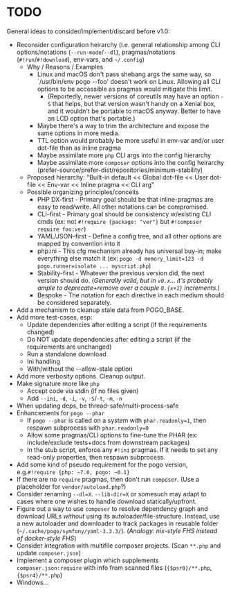 # TODO

General ideas to consider/implement/discard before v1.0:

* Reconsider configuration heirarchy (i.e. general relationship among CLI options/notations (`--run-mode`/`--dl`), pragmas/notations (`#!run`/`#!download`), env-vars, and `~/.config`)
    * Why / Reasons / Examples
        * Linux and macOS don't pass shebang args the same way, so `/usr/bin/env pogo --foo' doesn't work on Linux. Allowing all CLI options to be accessible as pragmas would mitigate this limit.
            * (Reportedly, newer versions of coreutils may have an option `-S` that helps, but that version wasn't handy on a Xenial box, and it wouldn't be portable to macOS anyway. Better to have an LCD option that's portable.)
        * Maybe there's a way to trim the architecture and expose the same options in more media.
        * TTL option would probably be more useful in env-var and/or user dot-file than as inline pragma
        * Maybe assimilate more `php` CLI args into the config hierarchy
        * Maybe assimilate more `composer` options into the config heirarchy (prefer-source/prefer-dist/repositories/minimum-stability)
    * Proposed hierarchy: "Built-in default << Global dot-file << User dot-file << Env-var << Inline pragma << CLI arg"
    * Possible organizing principles/conceits
        * PHP DX-first - Primary goal should be that inline-pragmas are easy to read/write. All other notations can be compromised.
        * CLI-first - Primary goal should be consistency w/existing CLI cmds (ex: not `#!require {package: "ver"}` but `#!composer require foo:ver`)
        * YAML/JSON-first - Define a config tree, and all other options are mapped by convention into it
        * php.ini - This cfg mechanism already has universal buy-in; make everything else match it (ex: `pogo -d memory_limit=123 -d pogo.runner=isolate ... myscript.php`)
        * Stability-first - Whatever the previous version did, the next version should do. (*Generally valid, but in `v0.x`... it's probably ample to deprecate+remove over a couple `0.{x+1}` increments.*)
        * Bespoke - The notation for each directive in each medium should be considered separately.
* Add a mechanism to cleanup stale data from POGO_BASE.
* Add more test-cases, esp:
    * Update dependencies after editing a script (if the requirements changed)
    * Do NOT update dependencies after editing a script (if the requirements are unchanged)
    * Run a standalone download
    * Ini handling
    * With/without the --allow-stale option
* Add more verbosity options. Cleanup output.
* Make signature more like `php`
    * Accept code via stdin (if no files given)
    * Add `--ini`, `-d`, `-i`, `-v`, `-S`/`-t`, `-m`, `-n`
* When updating deps, be thread-safe/multi-process-safe
* Enhancements for `pogo --phar`
    * If `pogo --phar` is called on a system with `phar.readonly=1`, then respawn subprocess with `phar.readonly=0`
    * Allow some pragmas/CLI options to fine-tune the PHAR (ex: include/exclude tests+docs from downstream packages)
    * In the stub script, enforce any `#!ini` pragmas. If it needs to set any read-only properties, then respawn subprocess.
* Add some kind of pseudo requirement for the pogo version, e.g.`#!require {php: ~7.0, pogo: ~0.1}`
* If there are no `require` pragmas, then don't run `composer`. (Use a placeholder for `vendor/autoload.php`?)
* Consider renaming `--dl=X`. `--lib-dir=X` or somesuch may adapt to cases where one wishes to handle download statically/upfront.
* Figure out a way to use `composer` to resolve dependency graph and download URLs *without* using its autoloader/file-structure. Instead, use a new autoloader and downloader to track packages in reusable folder (`~/.cache/pogo/symfony/yaml-3.3.3/`). (*Analogy: nix-style FHS instead of docker-style FHS*)
* Consider integration with multifile composer projects. (Scan `**.php` and update `composer.json`)
* Implement a composer plugin which supplements `composer.json:require` with info from scanned files (`{$psr0}/**.php`, `{$psr4}/**.php`)
* Windows...
